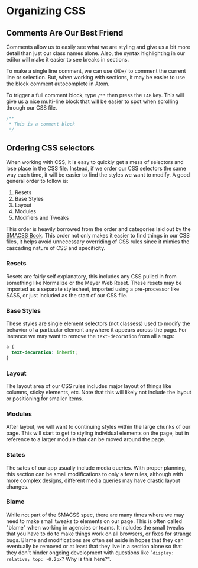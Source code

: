 # Organizing CSS

## Comments Are Our Best Friend

Comments allow us to easily see what we are styling and give us a bit more detail than just our class names alone.
Also, the syntax highlighting in our editor will make it easier to see breaks in sections.

To make a single line comment, we can use `CMD+/` to comment the current line or selection.
But, when working with sections, it may be easier to use the block comment autocomplete in Atom.

To trigger a full comment block, type `/**` then press the `TAB` key.
This will give us a nice multi-line block that will be easier to spot when scrolling through our CSS file.

```css
/**
 * This is a comment block
 */
```

## Ordering CSS selectors

When working with CSS, it is easy to quickly get a mess of selectors and lose place in the CSS file.
Instead, if we order our CSS selectors the same way each time, it will be easier to find the styles we want to modify.
A good general order to follow is:

1. Resets
1. Base Styles
2. Layout
3. Modules
4. Modifiers and Tweaks

This order is heavily borrowed from the order and categories laid out by the [SMACSS Book](https://smacss.com/book/categorizing).
This order not only makes it easier to find things in our CSS files, it helps avoid unnecessary overriding of CSS rules since it mimics the cascading nature of CSS and specificity.

### Resets

Resets are fairly self explanatory, this includes any CSS pulled in from something like Normalize or the Meyer Web Reset.
These resets may be imported as a separate stylesheet, imported using a pre-processor like SASS, or just included as the start of our CSS file.

### Base Styles

These styles are single element selectors (not classess) used to modify the behavior of a particular element anywhere it appears across the page.
For instance we may want to remove the `text-decoration` from all `a` tags:

```CSS
a {
  text-decoration: inherit;
}
```

### Layout

The layout area of our CSS rules includes major layout of things like columns, sticky elements, etc.
Note that this will likely not include the layout or positioning for smaller items.

### Modules

After layout, we will want to continuing styles within the large chunks of our page.
This will start to get to styling individual elements on the page, but in reference to a larger module that can be moved around the page.

### States

The sates of our app usually include media queries.
With proper planning, this section can be small modifications to only a few rules, although with more complex designs, different media queries may have drastic layout changes.

### Blame

While not part of the SMACSS spec, there are many times where we may need to make small tweaks to elements on our page.
This is often called "blame" when working in agencies or teams.
It includes the small tweaks that you have to do to make things work on all browsers, or fixes for strange bugs.
Blame and modifications are often set aside in hopes that they can eventually be removed or at least that they live in a section alone so that they don't hinder ongoing development with questions like "`display: relative; top: -0.2px`? Why is this here?".
